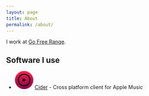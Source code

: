```yaml
---
layout: page
title: About
permalink: /about/
---
```


I work at [Go Free Range](https://gofreerange.com/).

## Software I use

<ul>
  <li>
    <img width="50px" src="/assets/images/software/cider.png">
    <a href="https://cider.sh/">Cider</a>
    - Cross platform client for Apple Music
  </li>
</ul>